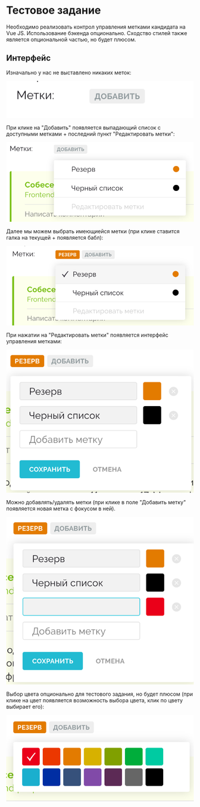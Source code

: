 # Тестовое задание

Необходимо реализовать контрол управления метками кандидата на Vue JS. Использование бэкенда опционально. Сходство стилей также является опциональной частью, но будет плюсом.

## Интерфейс

Изначально у нас не выставлено никаких меток:

![Start](img/1.png)

При клике на "Добавить" появляется выпадающий список с доступными метками + последний пункт "Редактировать метки":

![List](img/2.png)

Далее мы можем выбрать имеющиейся метки (при клике ставится галка на текущей + появляется бабл):

![Bubble](img/3.png)

При нажатии на "Редактировать метки" появляется интерфейс управления метками:

![Edit](img/4.png)

Можно добавлять/удалять метки (при клике в поле "Добавить метку" появляется новая метка с фокусом в ней).

![Edit](img/5.png)

Выбор цвета опционально для тестового задания, но будет плюсом (при клике на цвет появляется возможность выбора цвета, клик по цвету выбирает его):

![Edit](img/6.png)


